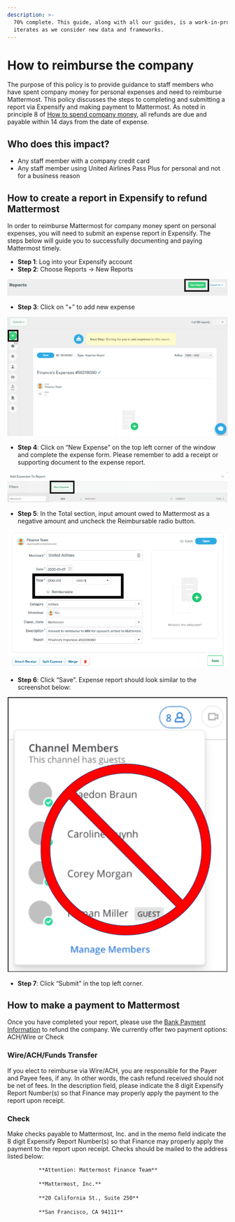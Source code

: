 ```yaml
---
description: >-
  70% complete. This guide, along with all our guides, is a work-in-progress and
  iterates as we consider new data and frameworks.
---
```


# How to reimburse the company

The purpose of this policy is to provide guidance to staff members who have spent company money for personal expenses and need to reimburse Mattermost. This policy discusses the steps to completing and submitting a report via Expensify and making payment to Mattermost. As noted in principle 8 of [How to spend company money](https://handbook.mattermost.com/company/how-to-guides-for-staff/how-to-spend-company-money), all refunds are due and payable within 14 days from the date of expense.

## Who does this impact?

* Any staff member with a company credit card
* Any staff member using United Airlines Pass Plus for personal and not for a business reason

## How to create a report in Expensify to refund Mattermost

In order to reimburse Mattermost for company money spent on personal expenses, you will need to submit an expense report in Expensify. The steps below will guide you to successfully documenting and paying Mattermost timely.

* **Step 1**: Log into your Expensify account
* **Step 2**: Choose Reports → New Reports

![](../../../.gitbook/assets/0.png)

* **Step 3**: Click on “+” to add new expense

![](../../../.gitbook/assets/1.png)

* **Step 4**: Click on “New Expense” on the top left corner of the window and complete the expense form. Please remember to add a receipt or supporting document to the expense report.

![](../../../.gitbook/assets/2.png)

* **Step 5**: In the Total section, input amount owed to Mattermost as a negative amount and uncheck the Reimbursable radio button.

![](../../../.gitbook/assets/3.png)

* **Step 6**: Click “Save”. Expense report should look similar to the screenshot below:

![](../../../.gitbook/assets/image%20%2832%29.png)

* **Step 7**: Click “Submit” in the top left corner.

## How to make a payment to Mattermost

Once you have completed your report, please use the [Bank Payment Information](https://drive.google.com/file/d/1k2iiBMpnrspkUCezfngck7Vxd7n2NUd4/view?usp=sharing) to refund the company. We currently offer two payment options: ACH/Wire or Check

### Wire/ACH/Funds Transfer

If you elect to reimburse via Wire/ACH, you are responsible for the Payer and Payee fees, if any. In other words, the cash refund received should not be net of fees. In the description field, please indicate the 8 digit Expensify Report Number\(s\) so that Finance may properly apply the payment to the report upon receipt.

### Check

Make checks payable to Mattermost, Inc. and in the memo field indicate the 8 digit Expensify Report Number\(s\) so that Finance may properly apply the payment to the report upon receipt. Checks should be mailed to the address listed below:

              **Attention: Mattermost Finance Team**

              **Mattermost, Inc.**

              **20 California St., Suite 250**

              **San Francisco, CA 94111**


